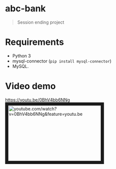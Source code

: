 # abc-bank
> Session ending project 

# Requirements
* Python 3
* mysql-connector (```pip install mysql-connector```)
* MySQL.

# Video demo
<a> https://youtu.be/0BhV4bb6NNg </a>
<a href="youtube.com/watch?v=0BhV4bb6NNg&feature=youtu.be" target="youtube.com/watch?v=0BhV4bb6NNg&feature=youtu.be"><img src="https://ostechnix.com/wp-content/uploads/2020/10/Display-Git-Repository-Summary-In-Terminal-Using-Onefetch-1-768x403.png" 
alt="youtube.com/watch?v=0BhV4bb6NNg&feature=youtu.be" width="300" height="180" border="10" /></a>
